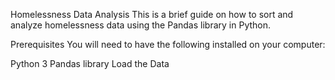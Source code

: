 Homelessness Data Analysis
This is a brief guide on how to sort and analyze homelessness data using the Pandas library in Python.

Prerequisites
You will need to have the following installed on your computer:

Python 3
Pandas library
Load the Data
